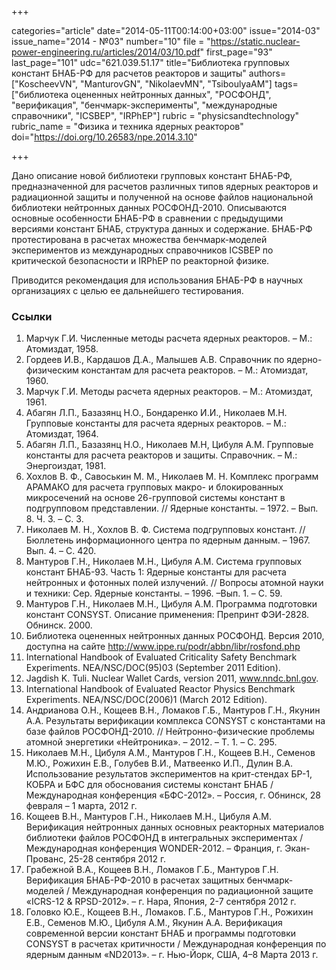 +++

categories="article"
date="2014-05-11T00:14:00+03:00"
issue="2014-03"
issue_name="2014 - №03"
number="10"
file = "https://static.nuclear-power-engineering.ru/articles/2014/03/10.pdf"
first_page="93"
last_page="101"
udc="621.039.51.17"
title="Библиотека групповых констант БНАБ-РФ для расчетов реакторов и защиты"
authors=["KoscheevVN", "ManturovGN", "NikolaevMN", "TsiboulyaAM"]
tags=["библиотека оцененных нейтронных данных", "РОСФОНД", "верификация", "бенчмарк-эксперименты", "международные справочники", "ICSBEP", "IRPhEP"]
rubric = "physicsandtechnology"
rubric_name = "Физика и техника ядерных реакторов"
doi="https://doi.org/10.26583/npe.2014.3.10"

+++

Дано описание новой библиотеки групповых констант БНАБ-РФ, предназначенной для расчетов различных типов ядерных реакторов и радиационной защиты и полученной на основе файлов национальной библиотеки нейтронных данных РОСФОНД-2010. Описываются основные особенности БНАБ-РФ в сравнении с предыдущими версиями констант БНАБ, структура данных и содержание. БНАБ-РФ протестирована в расчетах множества бенчмарк-моделей экспериментов из международных справочников ICSBEP по критической безопасности и IRPhEP по реакторной физике.

Приводится рекомендация для использования БНАБ-РФ в научных организациях с целью ее дальнейшего тестирования.

### Ссылки

1. Марчук Г.И. Численные методы расчета ядерных реакторов. – М.: Атомиздат, 1958.
2. Гордеев И.В., Кардашов Д.А., Малышев А.В. Справочник по ядерно-физическим константам для расчета реакторов. – М.: Атомиздат, 1960.
3. Марчук Г.И. Методы расчета ядерных реакторов. – М.: Атомиздат, 1961.
4. Абагян Л.П., Базазянц Н.О., Бондаренко И.И., Николаев М.Н. Групповые константы для расчета ядерных реакторов. – М.: Атомиздат, 1964.
5. Абагян Л.П., Базазянц Н.О., Николаев М.Н, Цибуля А.М. Групповые константы для расчета реакторов и защиты. Справочник. – М.: Энергоиздат, 1981.
6. Хохлов В. Ф., Савоськин М. М., Николаев М. Н. Комплекс программ АРАМАКО для расчета групповых макро- и блокированных микросечений на основе 26-групповой системы констант в подгрупповом представлении. // Ядерные константы. – 1972. – Вып. 8. Ч. 3. – С. 3.
7. Николаев М. Н., Хохлов В. Ф. Система подгрупповых констант. // Бюллетень информационного центра по ядерным данным. – 1967. Вып. 4. – С. 420.
8. Мантуров Г.Н., Николаев М.Н., Цибуля А.М. Система групповых констант БНАБ-93. Часть 1: Ядерные константы для расчета нейтронных и фотонных полей излучений. // Вопросы атомной науки и техники: Сер. Ядерные константы. – 1996. –Вып. 1. – С. 59.
9. Мантуров Г.Н., Николаев М.Н., Цибуля А.М. Программа подготовки констант CONSYST. Описание применения: Препринт ФЭИ-2828. Обнинск. 2000.
10. Библиотека оцененных нейтронных данных РОСФОНД. Версия 2010, доступна на сайте http://www.ippe.ru/podr/abbn/libr/rosfond.php
11. International Handbook of Evaluated Criticality Safety Benchmark Experiments. NEA/NSC/DOC(95)03 (September 2011 Edition).
12. Jagdish K. Tuli. Nuclear Wallet Cards, version 2011, www.nndc.bnl.gov.
13. International Handbook of Evaluated Reactor Physics Benchmark Experiments. NEA/NSC/DOC(2006)1 (March 2012 Edition).
14. Андрианова О.Н., Кощеев В.Н., Ломаков Г.Б., Мантуров Г.Н., Якунин А.А. Результаты верификации комплекса CONSYST с константами на базе файлов РОСФОНД-2010. // Нейтронно-физические проблемы атомной энергетики «Нейтроника». – 2012. – Т. 1. – С. 295.
15. Николаев М.Н., Цибуля А.М., Мантуров Г.Н., Кощеев В.Н., Семенов М.Ю., Рожихин Е.В., Голубев В.И., Матвеенко И.П., Дулин В.А. Использование результатов экспериментов на крит-стендах БР-1, КОБРА и БФС для обоснования системы констант БНАБ / Международная конференция «БФС-2012». – Россия, г. Обнинск, 28 февраля – 1 марта, 2012 г.
16. Кощеев В.Н., Мантуров Г.Н., Николаев М.Н., Цибуля А.М. Верификация нейтронных данных основных реакторных материалов библиотеки файлов РОСФОНД в интегральных экспериментах / Международная конференция WONDER-2012. – Франция, г. Экан-Прованс, 25-28 сентября 2012 г.
17. Грабежной В.А., Кощеев В.Н., Ломаков Г.Б., Мантуров Г.Н. Верификация БНАБ-РФ-2010 в расчетах защитных бенчмарк-моделей / Международная конференция по радиационной защите «ICRS-12 & RPSD-2012». – г. Нара, Япония, 2-7 сентября 2012 г.
18. Головко Ю.Е., Кощеев В.Н., Ломаков. Г.Б., Мантуров Г.Н., Рожихин Е.В., Семенов М.Ю., Цибуля А.М., Якунин А.А. Верификация современной версии констант БНАБ и программы подготовки CONSYST в расчетах критичности / Международная конференция по ядерным данным «ND2013». – г. Нью-Йорк, США, 4–8 Марта 2013 г.